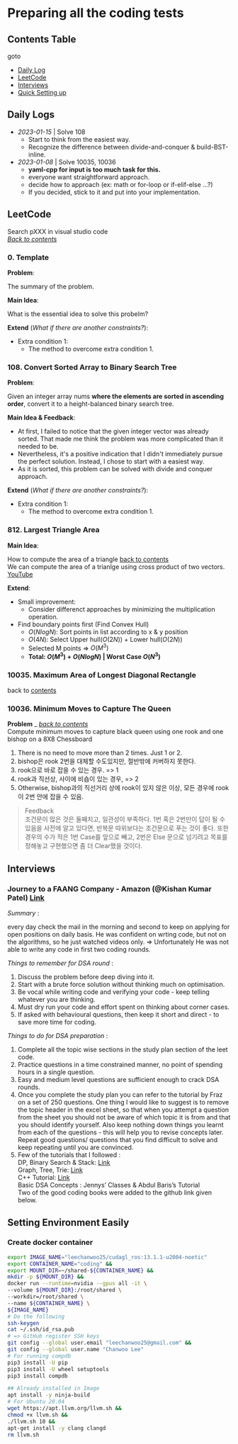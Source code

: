 # Preparing all the coding tests

## Contents Table

goto

- [Daily Log](#daily-logs)
- [LeetCode](#leetcode)
- [Interviews](#interviews)
- [Quick Setting up](#setting-environment-easily)

## Daily Logs

- *2023-01-15* | Solve 108
  - Start to think from the easiest way.
  - Recognize the difference between divide-and-conquer & build-BST-inline.
- *2023-01-08* | Solve 10035, 10036
  - **yaml-cpp for input is too much task for this.**
  - everyone want straightforward approach.
  - decide how to approach (ex: math or for-loop or if-elif-else ...?)
  - If you decided, stick to it and put into your implementation.

## LeetCode

Search pXXX in visual studio code \
*[Back to contents](#contents-table)*

### 0. Template

**Problem**:

The summary of the problem.

**Main Idea**:

What is the essential idea to solve this probelm?

**Extend** (*What if there are another constraints?*):

- Extra condition 1:
  - The method to overcome extra condition 1.

### 108. Convert Sorted Array to Binary Search Tree

**Problem**:

Given an integer array nums **where the elements are sorted in ascending order**, convert it to a height-balanced binary search tree.

**Main Idea & Feedback**:

- At first, I failed to notice that the given integer vector was already sorted. That made me think the problem was more complicated than it needed to be.
- Nevertheless, it's a positive indication that I didn't immediately pursue the perfect solution. Instead, I chose to start with a easiest way.
- As it is sorted, this problem can be solved with divide and conquer approach.

**Extend** (*What if there are another constraints?*):

- Extra condition 1:
  - The method to overcome extra condition 1.

### 812. Largest Triangle Area

**Main Idea**:

How to compute the area of a triangle [back to contents](#contents-table) \
We can compute the area of a trianlge using cross product of two vectors. [YouTube](https://www.youtube.com/watch?v=VqBYFsLtrDo)

**Extend**:

- Small improvement:
  - Consider differenct approaches by minimizing the multiplication operation.
- Find boundary points first (Find Convex Hull)
  - $O(NlogN)$: Sort points in list according to x & y position
  - $O(4N)$: Select Upper hull($O(2N)$) + Lower hull($O(2N)$)
  - Selected M points => $O(M^3)$
  - **Total: $O(M^3) + O(NlogN)$ | Worst Case $O(N^3)$**

### 10035. Maximum Area of Longest Diagonal Rectangle

back to [contents](#contents-table)

### 10036. Minimum Moves to Capture The Queen

**Problem** _ *[back to contents](#contents-table)*\
Compute minimum moves to capture black queen using one rook and one bishop on a 8X8 Chessboard

1. There is no need to move more than 2 times. Just 1 or 2.
2. bishop은 rook 2번을 대체할 수도있지만, 절반밖에 커버하지 못한다.
3. rook으로 바로 잡을 수 있는 경우. => 1
4. rook과 직선상, 사이에 비숍이 있는 경우, => 2
5. Otherwise, bishop과의 직선거리 상에 rook이 있지 않은 이상, 모든 경우에 rook이 2번 안에 잡을 수 있음.

> Feedback \
> 조건문이 많은 것은 둘째치고, 일관성이 부족하다. 1번 혹은 2번만이 답이 될 수 있음을 사전에 알고 있다면, 반복문 따위보다는 조건문으로 푸는 것이 좋다. 또한 경우의 수가 적은 1번 Case를 앞으로 빼고, 2번은 Else 문으로 넘기려고 목표를 정해놓고 구현했으면 좀 더 Clear했을 것이다.

## Interviews

### Journey to a FAANG Company - Amazon (@Kishan Kumar Patel) [Link](https://leetcode.com/discuss/interview-experience/3171859/Journey-to-a-FAANG-Company-Amazon-or-SDE2-(L5)-or-Bangalore-or-Oct-2022-Accepted)

*Summary* :

 every day check the mail in the morning and second to keep on applying for open positions on daily basis.
He was confident on wrting code, but not on the algorithms, so he just watched videos only.
=> Unfortunately He was not able to write any code in first two coding rounds.

*Things to remember for DSA round* :

1. Discuss the problem before deep diving into it.
2. Start with a brute force solution without thinking much on optimisation.
3. Be vocal while writing code and verifying your code - keep telling whatever you are thinking.
4. Must dry run your code and effort spent on thinking about corner cases.
5. If asked with behavioural questions, then keep it short and direct - to save more time for coding.

*Things to do for DSA preparation* :

1. Complete all the topic wise sections in the study plan section of the leet code.
2. Practice questions in a time constrained manner, no point of spending hours in a single question.
3. Easy and medium level questions are sufficient enough to crack DSA rounds.
4. Once you complete the study plan you can refer to the tutorial by Fraz on a set of 250 questions.
   One thing I would like to suggest is to remove the topic header in the excel sheet, so that
   when you attempt a question from the sheet you should not be aware of which topic it is from and
   that you should identify yourself. Also keep nothing down things you learnt from each of the
   questions - this will help you to revise concepts later. Repeat good questions/ questions that
   you find difficult to solve and keep repeating until you are convinced.
5. Few of the tutorials that I followed : \
  DP, Binary Search & Stack: [Link](https://www.youtube.com/@TheAdityaVerma) \
  Graph, Tree, Trie: [Link](https://m.youtube.com/@takeUforward) \
  C++ Tutorial: [Link](https://m.youtube.com/playlist?list=PLauivoElc3ggagradg8MfOZreCMmXMmJ-) \
  Basic DSA Concepts : Jennys’ Classes & Abdul Baris’s Tutorial \
  Two of the good coding books were added to the github link given below.

## Setting Environment Easily

### Create docker container

```bash
export IMAGE_NAME="leechanwoo25/cudagl_ros:13.1.1-u2004-noetic"
export CONTAINER_NAME="coding" &&
export MOUNT_DIR=~/shared-${CONTAINER_NAME} &&
mkdir -p ${MOUNT_DIR} &&
docker run --runtime=nvidia --gpus all -it \
--volume ${MOUNT_DIR}:/root/shared \
--workdir=/root/shared \
--name ${CONTAINER_NAME} \
${IMAGE_NAME}
# Do the following
ssh-keygen
cat ~/.ssh/id_rsa.pub
# => GitHub register SSH keys
git config --global user.email "leechanwoo25@gmail.com" &&
git config --global user.name "Chanwoo Lee"
# For running compdb
pip3 install -U pip
pip3 install -U wheel setuptools
pip3 install compdb
```

```bash
## Already installed in Image
apt install -y ninja-build
# For Ubuntu 20.04
wget https://apt.llvm.org/llvm.sh &&
chmod +x llvm.sh &&
./llvm.sh 10 &&
apt-get install -y clang clangd
rm llvm.sh
```
